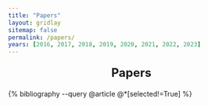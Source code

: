 ```yaml
---
title: "Papers"
layout: gridlay
sitemap: false
permalink: /papers/
years: [2016, 2017, 2018, 2019, 2020, 2021, 2022, 2023]
---
```


<div class="jumbotron">

<style>
  /* Customize the heading styles */
  h3#papers {
    font-size: 24px; /* Adjust the font size as needed */
    text-align: center;
    margin: 20px 0; /* Add some margin for spacing */
    font-weight: bold; /* Make the text bold */
  }
</style>

<h3 id="papers">Papers</h3>

{% bibliography --query @article @*[selected!=True] %}

</div>


